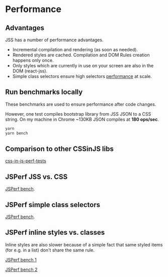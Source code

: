 # Performance

## Advantages

JSS has a number of performance advantages.

- Incremental compilation and rendering (as soon as needed).
- Rendered styles are cached. Compilation and DOM Rules creation happens only once.
- Only styles which are currently in use on your screen are also in the DOM (react-jss).
- Simple class selectors ensure high selectors [performance](#jsperf-simple-class-selectors) at scale.

## Run benchmarks locally

These benchmarks are used to ensure performance after code changes.

However, one test compiles bootstrap library from JSS JSON to a CSS string. On my machine in Chrome ~130KB JSON compiles at **180 ops/sec**.

```bash
yarn
yarn bench
```

## Comparison to other CSSinJS libs

[css-in-js-perf-tests](https://github.com/hellofresh/css-in-js-perf-tests)

## JSPerf JSS vs. CSS

[JSPerf bench](http://jsperf.com/jss-vs-css/3).

## JSPerf simple class selectors

[JSPerf bench](http://jsperf.com/css-selectors-amount-influences-dom-performance/3).

## JSPerf inline styles vs. classes

Inline styles are also slower because of a simple fact that same styled items (for e.g. in a list) don't share the same rule.

[JSPerf bench 1](http://jsperf.com/classes-vs-inline-styles/4)

[JSPerf bench 2](http://jsperf.com/class-vs-inline-styles/2)
